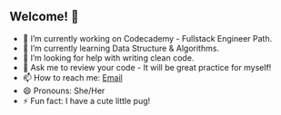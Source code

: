 ## Welcome! 👋

- 🔭 I’m currently working on Codecademy - Fullstack Engineer Path. 
- 🌱 I’m currently learning Data Structure & Algorithms.
- 🤔 I’m looking for help with writing clean code.
- 💬 Ask me to review your code - It will be great practice for myself!
- 📫 How to reach me: [Email](j.alexandertech@outlook.com)
- 😄 Pronouns: She/Her
- ⚡ Fun fact: I have a cute little pug!

<!--
**jalexandertech/jalexandertech** is a ✨ _special_ ✨ repository because its `README.md` (this file) appears on your GitHub profile.

Here are some ideas to get you started:

- 🔭 I’m currently working on ...
- 🌱 I’m currently learning ...
- 👯 I’m looking to collaborate on ...
- 🤔 I’m looking for help with ...
- 💬 Ask me about ...
- 📫 How to reach me: ...
- 😄 Pronouns: ...
- ⚡ Fun fact: ...
-->

